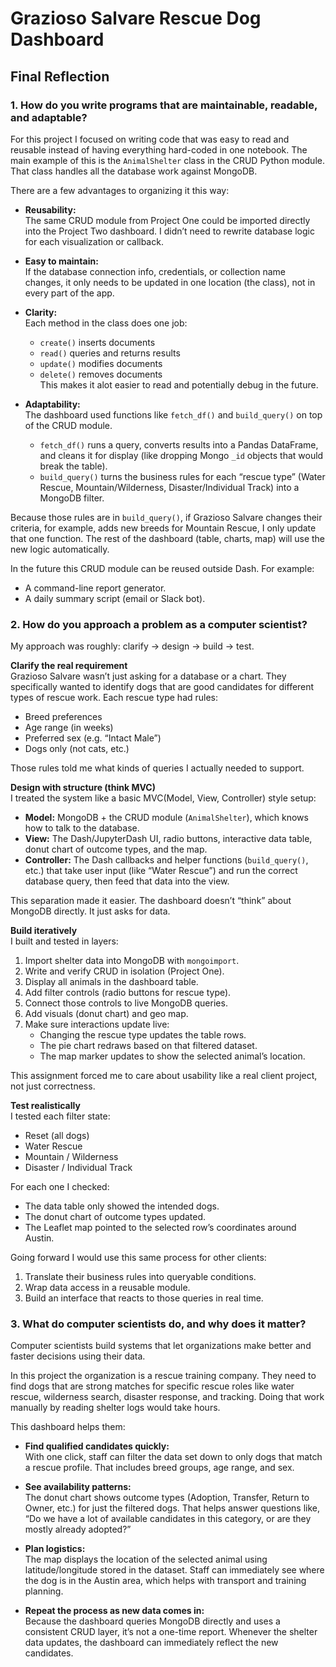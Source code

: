 # Grazioso Salvare Rescue Dog Dashboard

## Final Reflection

### 1. How do you write programs that are maintainable, readable, and adaptable?

For this project I focused on writing code that was easy to read and reusable instead of having everything hard-coded in one notebook. The main example of this is the `AnimalShelter` class in the CRUD Python module. That class handles all the database work against MongoDB.

There are a few advantages to organizing it this way:

- **Reusability:**  
  The same CRUD module from Project One could be imported directly into the Project Two dashboard. I didn’t need to rewrite database logic for each visualization or callback.

- **Easy to maintain:**  
  If the database connection info, credentials, or collection name changes, it only needs to be updated in one location (the class), not in every part of the app.

- **Clarity:**  
  Each method in the class does one job:
  - `create()` inserts documents
  - `read()` queries and returns results
  - `update()` modifies documents
  - `delete()` removes documents  
  This makes it alot easier to read and potentially debug in the future.

- **Adaptability:**  
  The dashboard used functions like `fetch_df()` and `build_query()` on top of the CRUD module.  
  - `fetch_df()` runs a query, converts results into a Pandas DataFrame, and cleans it for display (like dropping Mongo `_id` objects that would break the table).
  - `build_query()` turns the business rules for each “rescue type” (Water Rescue, Mountain/Wilderness, Disaster/Individual Track) into a MongoDB filter.

Because those rules are in `build_query()`, if Grazioso Salvare changes their criteria, for example, adds new breeds for Mountain Rescue, I only update that one function. The rest of the dashboard (table, charts, map) will use the new logic automatically.

In the future this CRUD module can be reused outside Dash. For example:
- A command-line report generator.
- A daily summary script (email or Slack bot).


### 2. How do you approach a problem as a computer scientist?

My approach was roughly: clarify → design → build → test.

**Clarify the real requirement**  
Grazioso Salvare wasn’t just asking for a database or a chart. They specifically wanted to identify dogs that are good candidates for different types of rescue work. Each rescue type had rules:
- Breed preferences
- Age range (in weeks)
- Preferred sex (e.g. “Intact Male”)
- Dogs only (not cats, etc.)

Those rules told me what kinds of queries I actually needed to support.

**Design with structure (think MVC)**  
I treated the system like a basic MVC(Model, View, Controller) style setup:
- **Model:** MongoDB + the CRUD module (`AnimalShelter`), which knows how to talk to the database.
- **View:** The Dash/JupyterDash UI, radio buttons, interactive data table, donut chart of outcome types, and the map.
- **Controller:** The Dash callbacks and helper functions (`build_query()`, etc.) that take user input (like “Water Rescue”) and run the correct database query, then feed that data into the view.

This separation made it easier. The dashboard doesn’t “think” about MongoDB directly. It just asks for data.

**Build iteratively**  
I built and tested in layers:
1. Import shelter data into MongoDB with `mongoimport`.
2. Write and verify CRUD in isolation (Project One).
3. Display all animals in the dashboard table.
4. Add filter controls (radio buttons for rescue type).
5. Connect those controls to live MongoDB queries.
6. Add visuals (donut chart) and geo map.
7. Make sure interactions update live:
   - Changing the rescue type updates the table rows.
   - The pie chart redraws based on that filtered dataset.
   - The map marker updates to show the selected animal’s location.

This assignment forced me to care about usability like a real client project, not just correctness.

**Test realistically**  
I tested each filter state:
- Reset (all dogs)
- Water Rescue
- Mountain / Wilderness
- Disaster / Individual Track

For each one I checked:
- The data table only showed the intended dogs.
- The donut chart of outcome types updated.
- The Leaflet map pointed to the selected row’s coordinates around Austin.

Going forward I would use this same process for other clients:
1. Translate their business rules into queryable conditions.
2. Wrap data access in a reusable module.
3. Build an interface that reacts to those queries in real time.


### 3. What do computer scientists do, and why does it matter?

Computer scientists build systems that let organizations make better and faster decisions using their data.

In this project the organization is a rescue training company. They need to find dogs that are strong matches for specific rescue roles like water rescue, wilderness search, disaster response, and tracking. Doing that work manually by reading shelter logs would take hours.

This dashboard helps them:

- **Find qualified candidates quickly:**  
  With one click, staff can filter the data set down to only dogs that match a rescue profile. That includes breed groups, age range, and sex.

- **See availability patterns:**  
  The donut chart shows outcome types (Adoption, Transfer, Return to Owner, etc.) for just the filtered dogs. That helps answer questions like, “Do we have a lot of available candidates in this category, or are they mostly already adopted?”

- **Plan logistics:**  
  The map displays the location of the selected animal using latitude/longitude stored in the dataset. Staff can immediately see where the dog is in the Austin area, which helps with transport and training planning.

- **Repeat the process as new data comes in:**  
  Because the dashboard queries MongoDB directly and uses a consistent CRUD layer, it’s not a one-time report. Whenever the shelter data updates, the dashboard can immediately reflect the new candidates.
